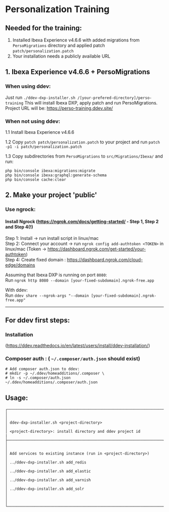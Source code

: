 # Personalization Training



## Needed for the training:

1. Installed Ibexa Experience v4.6.6 with added migrations from `PersoMigrations` directory and applied patch `patch/personalization.patch` 
2. Your installation needs a publicly available URL

## 1. Ibexa Experience v4.6.6 + PersoMigrations

### When using ddev:

Just run `./ddev-dxp-installer.sh /[your-prefered-directory]/perso-training`
This will install Ibexa DXP, apply patch and run PersoMigrations.
Project URL will be: https://perso-training.ddev.site/

### When not using ddev:

1.1 Install Ibexa Experience v4.6.6 

1.2 Copy `patch patch/personalization.patch` to your project and run `patch -p1 -i patch/personalization.patch`

1.3 Copy subdirectories from `PersoMigrations` to `src/Migrations/Ibexa/` and run:
```
php bin/console ibexa:migrations:migrate
php bin/console ibexa:graphql:generate-schema
php bin/console cache:clear
```

## 2. Make your project 'public'

### Use ngrock:

#### Install Ngrock (https://ngrok.com/docs/getting-started/ - Step 1, Step 2 and Step 4(!)

Step 1: Install -> run install script in linux/mac<br>
Step 2: Connect your account -> run `ngrok config add-authtoken <TOKEN>`  in linux/mac (Token -> https://dashboard.ngrok.com/get-started/your-authtoken)<br>
Step 4: Create fixed domain : https://dashboard.ngrok.com/cloud-edge/domains <br>


Assuming that Ibexa DXP is running on port `8080`:<br>
Run `ngrok http 8080 --domain [your-fixed-subdomain].ngrok-free.app`

With ddev:<br>
Run `ddev share --ngrok-args "--domain [your-fixed-subdomain].ngrok-free.app"`

--------------

## For ddev first steps:

### Installation
  (https://ddev.readthedocs.io/en/latest/users/install/ddev-installation/)

### Composer auth : ( `~/.composer/auth.json` should exist)
```
# Add composer auth.json to ddev:
# mkdir -p ~/.ddev/homeadditions/.composer \
# ln -s ~/.composer/auth.json ~/.ddev/homeadditions/.composer/auth.json

```

## Usage:

```
┌─────────────────────────────────────────────────────────────────────┐
│                                                                     │
│ ddev-dxp-installer.sh <project-directory>                           │
│ <project-directory>: install directory and ddev project id          |
├─────────────────────────────────────────────────────────────────────┤
│                                                                     │
│ Add services to existing instance (run in <project-directory>)      │
│ ../ddev-dxp-installer.sh add_redis                                  │
│ ../ddev-dxp-installer.sh add_elastic                                │
│ ../ddev-dxp-installer.sh add_varnish                                │
│ ../ddev-dxp-installer.sh add_solr                                   │
│                                                                     │
└─────────────────────────────────────────────────────────────────────┘

```


